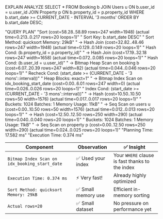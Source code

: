 EXPLAIN ANALYZE
SELECT * 
FROM Booking b
JOIN Users u ON b.user_id = u.user_id
JOIN Property p ON b.property_id = p.property_id
WHERE b.start_date >= CURRENT_DATE - INTERVAL '3 months'
ORDER BY b.start_date DESC;


"QUERY PLAN"
"Sort  (cost=58.28..58.89 rows=247 width=1948) (actual time=0.213..0.217 rows=20 loops=1)"
"  Sort Key: b.start_date DESC"
"  Sort Method: quicksort  Memory: 29kB"
"  ->  Hash Join  (cost=32.82..48.46 rows=247 width=1948) (actual time=0.129..0.149 rows=20 loops=1)"
"        Hash Cond: (b.property_id = p.property_id)"
"        ->  Hash Join  (cost=17.19..32.18 rows=247 width=1658) (actual time=0.072..0.085 rows=20 loops=1)"
"              Hash Cond: (b.user_id = u.user_id)"
"              ->  Bitmap Heap Scan on booking b  (cost=6.07..20.39 rows=247 width=82) (actual time=0.044..0.046 rows=20 loops=1)"
"                    Recheck Cond: (start_date >= (CURRENT_DATE - '3 mons'::interval))"
"                    Heap Blocks: exact=1"
"                    ->  Bitmap Index Scan on idx_booking_start_date  (cost=0.00..6.01 rows=247 width=0) (actual time=0.026..0.026 rows=20 loops=1)"
"                          Index Cond: (start_date >= (CURRENT_DATE - '3 mons'::interval))"
"              ->  Hash  (cost=10.50..10.50 rows=50 width=1576) (actual time=0.017..0.017 rows=20 loops=1)"
"                    Buckets: 1024  Batches: 1  Memory Usage: 11kB"
"                    ->  Seq Scan on users u  (cost=0.00..10.50 rows=50 width=1576) (actual time=0.012..0.013 rows=20 loops=1)"
"        ->  Hash  (cost=12.50..12.50 rows=250 width=290) (actual time=0.040..0.040 rows=20 loops=1)"
"              Buckets: 1024  Batches: 1  Memory Usage: 11kB"
"              ->  Seq Scan on property p  (cost=0.00..12.50 rows=250 width=290) (actual time=0.024..0.025 rows=20 loops=1)"
"Planning Time: 17.582 ms"
"Execution Time: 0.374 ms"


| Component                                     | Observation        | ✅ Insight                                       |
| --------------------------------------------- | ------------------ | ----------------------------------------------- |
| `Bitmap Index Scan on idx_booking_start_date` | ✅ Used your index  | Your `WHERE` clause is fast thanks to the index |
| `Execution Time: 0.374 ms`                    | ⚡ Very fast!       | Already highly optimized                        |
| `Sort Method: quicksort  Memory: 29kB`        | ✅ Small memory use | Efficient in-memory sorting                     |
| `Actual rows=20`                              | ✅ Small dataset    | No pressure on performance yet                  |
